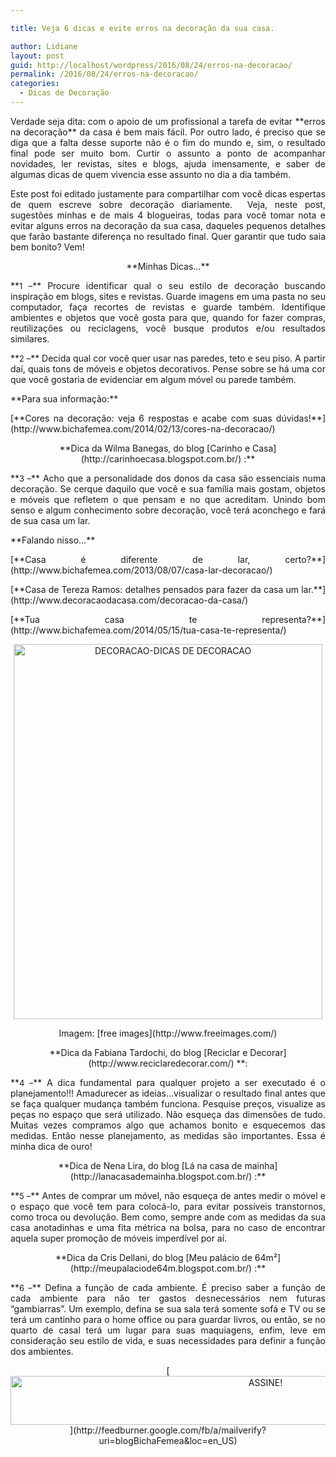 ```yaml
---

title: Veja 6 dicas e evite erros na decoração da sua casa.

author: Lidiane
layout: post
guid: http://localhost/wordpress/2016/08/24/erros-na-decoracao/
permalink: /2016/08/24/erros-na-decoracao/
categories:
  - Dicas de Decoração
---
```

<p style="text-align: justify;">
  Verdade seja dita: com o apoio de um profissional a tarefa de evitar **erros na decoração** da casa é bem mais fácil. Por outro lado, é preciso que se diga que a falta desse suporte não é o fim do mundo e, sim, o resultado final pode ser muito bom. Curtir o assunto a ponto de acompanhar novidades, ler revistas, sites e blogs, ajuda imensamente, e saber de algumas dicas de quem vivencia esse assunto no dia a dia também.
</p>

<p style="text-align: justify;" align="justify">
  Este post foi editado justamente para compartilhar com você dicas espertas de quem escreve sobre decoração diariamente.  Veja, neste post, sugestões minhas e de mais 4 blogueiras, todas para você tomar nota e evitar alguns erros na decoração da sua casa, daqueles pequenos detalhes que farão bastante diferença no resultado final. Quer garantir que tudo saia bem bonito? Vem!
</p>

<p style="text-align: center;" align="justify">
  **Minhas Dicas&#8230;**
</p>

<p align="justify">
  **<span style="font-size: small;">1 –</span>** Procure identificar qual o seu estilo de decoração buscando inspiração em blogs, sites e revistas. Guarde imagens em uma pasta no seu computador, faça recortes de revistas e guarde também. Identifique ambientes e objetos que você gosta para que, quando for fazer compras, reutilizações ou reciclagens, você busque produtos e/ou resultados similares.
</p>

<p align="justify">
  **<span style="font-size: small;">2 –</span>** Decida qual cor você quer usar nas paredes, teto e seu piso. A partir daí, quais tons de móveis e objetos decorativos. Pense sobre se há uma cor que você gostaria de evidenciar em algum móvel ou parede também.
</p>

<p align="justify">
  **Para sua informação:**
</p>

<p align="justify">
  [**Cores na decoração: veja 6 respostas e acabe com suas dúvidas!**](http://www.bichafemea.com/2014/02/13/cores-na-decoracao/) 
</p>

<p style="text-align: center;" align="justify">
  **Dica da Wilma Banegas, do blog [Carinho e Casa](http://carinhoecasa.blogspot.com.br/) :**
</p>

<p style="text-align: justify;" align="center">
  **<span style="font-size: small;">3 –</span>** Acho que a personalidade dos donos da casa são essenciais numa decoração. Se cerque daquilo que você e sua família mais gostam, objetos e móveis que refletem o que pensam e no que acreditam. Unindo bom senso e algum conhecimento sobre decoração, você terá aconchego e fará de sua casa um lar.
</p>

<p align="justify">
  **Falando nisso…**
</p>

<p align="justify">
  [**Casa é diferente de lar, certo?**](http://www.bichafemea.com/2013/08/07/casa-lar-decoracao/) 
</p>

<p align="justify">
  [**Casa de Tereza Ramos: detalhes pensados para fazer da casa um lar.**](http://www.decoracaodacasa.com/decoracao-da-casa/) 
</p>

<p align="justify">
  [**Tua casa te representa?**](http://www.bichafemea.com/2014/05/15/tua-casa-te-representa/) 
</p>

<p align="center">
  <img class="alignnone size-full wp-image-12833" src="http://www.trololodemulher.com.br/blog/wp-content/uploads/2016/08/DECORACAO-DICAS-DE-DECORACAO.jpg" alt="DECORACAO-DICAS DE DECORACAO" width="494" height="600" />
</p>

<p align="center">
  Imagem: [free images](http://www.freeimages.com/) 
</p>

<p align="center">
  **Dica da Fabiana Tardochi, do blog [Reciclar e Decorar](http://www.reciclaredecorar.com/) **:
</p>

<p style="text-align: justify;">
  **<span style="font-size: small;">4 –</span>** A dica fundamental para qualquer projeto a ser executado é o planejamento!!! Amadurecer as ideias&#8230;visualizar o resultado final antes que se faça qualquer mudança também funciona. Pesquise preços, visualize as peças no espaço que será utilizado. Não esqueça das dimensões de tudo. Muitas vezes compramos algo que achamos bonito e esquecemos das medidas. Então nesse planejamento, as medidas são importantes. Essa é minha dica de ouro!
</p>

<p style="text-align: center;">
  **Dica de Nena Lira, do blog [Lá na casa de mainha](http://lanacasademainha.blogspot.com.br/) :**
</p>

<p align="justify">
  **<span style="font-size: small;">5 –</span>** Antes de comprar um móvel, não esqueça de antes medir o móvel e o espaço que você tem para colocá-lo, para evitar possíveis transtornos, como troca ou devolução. Bem como, sempre ande com as medidas da sua casa anotadinhas e uma fita métrica na bolsa, para no caso de encontrar aquela super promoção de móveis imperdível por aí.
</p>

<p style="text-align: center;" align="justify">
  **Dica da Cris Dellani, do blog [Meu palácio de 64m²](http://meupalaciode64m.blogspot.com.br/) :**
</p>

<p style="text-align: justify;" align="center">
  **<span style="font-size: small;">6 –</span>** Defina a função de cada ambiente. É preciso saber a função de cada ambiente para não ter gastos desnecessários nem futuras &#8220;gambiarras&#8221;. Um exemplo, defina se sua sala terá somente sofá e TV ou se terá um cantinho para o home office ou para guardar livros, ou então, se no quarto de casal terá um lugar para suas maquiagens, enfim, leve em consideração seu estilo de vida, e suas necessidades para definir a função dos ambientes.
</p>

<p align="center">
  [<img class="alignnone size-full wp-image-10439" src="http://www.trololodemulher.com.br/blog/wp-content/uploads/2014/09/ASSINE.png" alt="ASSINE!" width="800" height="78" />](http://feedburner.google.com/fb/a/mailverify?uri=blogBichaFemea&loc=en_US) 
</p>